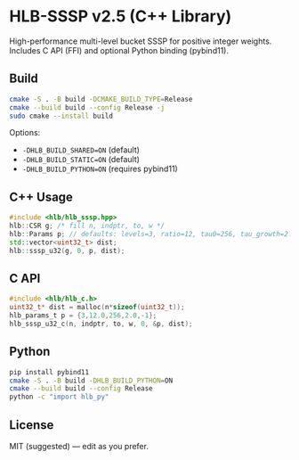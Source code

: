 # HLB-SSSP v2.5 (C++ Library)

High-performance multi-level bucket SSSP for positive integer weights.
Includes C API (FFI) and optional Python binding (pybind11).

## Build

```bash
cmake -S . -B build -DCMAKE_BUILD_TYPE=Release
cmake --build build --config Release -j
sudo cmake --install build
```

Options:
- `-DHLB_BUILD_SHARED=ON` (default)
- `-DHLB_BUILD_STATIC=ON` (default)
- `-DHLB_BUILD_PYTHON=ON` (requires pybind11)

## C++ Usage

```cpp
#include <hlb/hlb_sssp.hpp>
hlb::CSR g; /* fill n, indptr, to, w */ 
hlb::Params p; // defaults: levels=3, ratio=12, tau0=256, tau_growth=2.0
std::vector<uint32_t> dist;
hlb::sssp_u32(g, 0, p, dist);
```

## C API

```c
#include <hlb/hlb_c.h>
uint32_t* dist = malloc(n*sizeof(uint32_t));
hlb_params_t p = {3,12.0,256,2.0,-1};
hlb_sssp_u32_c(n, indptr, to, w, 0, &p, dist);
```

## Python

```bash
pip install pybind11
cmake -S . -B build -DHLB_BUILD_PYTHON=ON
cmake --build build --config Release
python -c "import hlb_py"
```

## License

MIT (suggested) — edit as you prefer.

